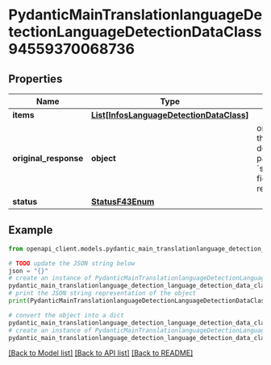 # PydanticMainTranslationlanguageDetectionLanguageDetectionDataClass94559370068736


## Properties

Name | Type | Description | Notes
------------ | ------------- | ------------- | -------------
**items** | [**List[InfosLanguageDetectionDataClass]**](InfosLanguageDetectionDataClass.md) |  | [optional] 
**original_response** | **object** | original response sent by the provider, hidden by default, show it by passing the &#x60;show_original_response&#x60; field to &#x60;true&#x60; in your request | [optional] 
**status** | [**StatusF43Enum**](StatusF43Enum.md) |  | 

## Example

```python
from openapi_client.models.pydantic_main_translationlanguage_detection_language_detection_data_class94559370068736 import PydanticMainTranslationlanguageDetectionLanguageDetectionDataClass94559370068736

# TODO update the JSON string below
json = "{}"
# create an instance of PydanticMainTranslationlanguageDetectionLanguageDetectionDataClass94559370068736 from a JSON string
pydantic_main_translationlanguage_detection_language_detection_data_class94559370068736_instance = PydanticMainTranslationlanguageDetectionLanguageDetectionDataClass94559370068736.from_json(json)
# print the JSON string representation of the object
print(PydanticMainTranslationlanguageDetectionLanguageDetectionDataClass94559370068736.to_json())

# convert the object into a dict
pydantic_main_translationlanguage_detection_language_detection_data_class94559370068736_dict = pydantic_main_translationlanguage_detection_language_detection_data_class94559370068736_instance.to_dict()
# create an instance of PydanticMainTranslationlanguageDetectionLanguageDetectionDataClass94559370068736 from a dict
pydantic_main_translationlanguage_detection_language_detection_data_class94559370068736_form_dict = pydantic_main_translationlanguage_detection_language_detection_data_class94559370068736.from_dict(pydantic_main_translationlanguage_detection_language_detection_data_class94559370068736_dict)
```
[[Back to Model list]](../README.md#documentation-for-models) [[Back to API list]](../README.md#documentation-for-api-endpoints) [[Back to README]](../README.md)


